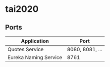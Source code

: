 # tai2020

## Ports

|     Application       |     Port          |
| ------------- | ------------- |
| Quotes Service | 8080, 8081, ... |
| Eureka Naming Service | 8761 |
